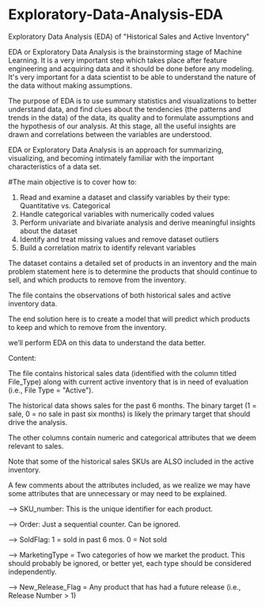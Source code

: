 # Exploratory-Data-Analysis-EDA
Exploratory Data Analysis (EDA) of "Historical Sales and Active Inventory"

EDA or Exploratory Data Analysis is the brainstorming stage of Machine Learning. It is a very important step which takes place after feature engineering and acquiring data and it should be done before any modeling. It's very important for a data scientist to be able to understand the nature of the data without making assumptions.

The purpose of EDA is to use summary statistics and visualizations to better understand data, and find clues about the tendencies (the patterns and trends in the data) of the data, its quality and to formulate assumptions and the hypothesis of our analysis. At this stage, all the useful insights are drawn and correlations between the variables are understood.

EDA or Exploratory Data Analysis is an approach for summarizing, visualizing, and becoming intimately familiar with the important characteristics of a data set.

#The main objective is to cover how to:
1. Read and examine a dataset and classify variables by their type: Quantitative vs. Categorical
2. Handle categorical variables with numerically coded values
3. Perform univariate and bivariate analysis and derive meaningful insights about the dataset
4. Identify and treat missing values and remove dataset outliers
5. Build a correlation matrix to identify relevant variables

The dataset contains a detailed set of products in an inventory and the main problem statement here is to determine the products that should continue to sell, and which products to remove from the inventory.

The file contains the observations of both historical sales and active inventory data.

The end solution here is to create a model that will predict which products to keep and which to remove from the inventory.

we’ll perform EDA on this data to understand the data better.

Content: 

The file contains historical sales data (identified with the column titled File_Type) along with current active inventory that is in need of evaluation (i.e., File Type = "Active").

The historical data shows sales for the past 6 months. The binary target (1 = sale, 0 = no sale in past six months) is likely the primary target that should drive the analysis.

The other columns contain numeric and categorical attributes that we deem relevant to sales.

Note that some of the historical sales SKUs are ALSO included in the active inventory.

A few comments about the attributes included, as we realize we may have some attributes that are unnecessary or may need to be explained.

--> SKU_number: This is the unique identifier for each product.

--> Order: Just a sequential counter. Can be ignored.

--> SoldFlag: 1 = sold in past 6 mos. 0 = Not sold

--> MarketingType = Two categories of how we market the product. This should probably be ignored, or better yet, each type should be considered independently.

--> New_Release_Flag = Any product that has had a future release (i.e., Release Number > 1)

